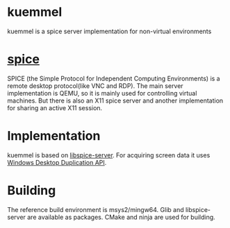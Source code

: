 # kuemmel
kuemmel is a spice server implementation for non-virtual environments

# [spice](https://www.spice-space.org/)
SPICE (the Simple Protocol for Independent Computing Environments) is a remote desktop protocol(like VNC and RDP).
The main server implementation is QEMU, so it is mainly used for controlling virtual machines. But there is also an X11 spice server and another implementation for sharing an active X11 session.

# Implementation
kuemmel is based on [libspice-server](https://gitlab.freedesktop.org/spice/spice).
For acquiring screen data it uses [Windows Desktop Duplication API](https://learn.microsoft.com/en-us/windows/win32/direct3ddxgi/desktop-dup-api).

# Building
The reference build environment is msys2/mingw64.
Glib and libspice-server are available as packages.
CMake and ninja are used for building.
